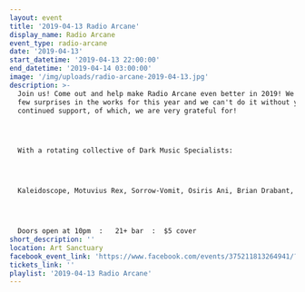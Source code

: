 ```yaml
---
layout: event
title: '2019-04-13 Radio Arcane'
display_name: Radio Arcane
event_type: radio-arcane
date: '2019-04-13'
start_datetime: '2019-04-13 22:00:00'
end_datetime: '2019-04-14 03:00:00'
image: '/img/uploads/radio-arcane-2019-04-13.jpg'
description: >-
  Join us! Come out and help make Radio Arcane even better in 2019! We've got a
  few surprises in the works for this year and we can't do it without your
  continued support, of which, we are very grateful for!




  With a rotating collective of Dark Music Specialists:




  Kaleidoscope, Motuvius Rex, Sorrow-Vomit, Osiris Ani, Brian Drabant, Androspore, Thulsa Goon, Talamasca




  Doors open at 10pm  :   21+ bar  :  $5 cover
short_description: ''
location: Art Sanctuary
facebook_event_link: 'https://www.facebook.com/events/375211813264941/?event_time_id=375211823264940'
tickets_link: ''
playlist: '2019-04-13 Radio Arcane'
---
```

